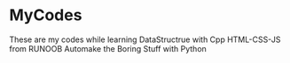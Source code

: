 # MyCodes
These are my codes while learning 
DataStructrue with Cpp 
HTML-CSS-JS from RUNOOB 
Automake the Boring Stuff with Python
